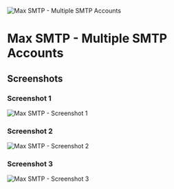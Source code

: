 ![Max SMTP - Multiple SMTP Accounts](https://raw.githubusercontent.com/effinstudios/max-smtp-wp-plugin/main/assets/images/logo.png)

# Max SMTP - Multiple SMTP Accounts

## Screenshots

### Screenshot 1
![Max SMTP - Screenshot 1](https://raw.githubusercontent.com/effinstudios/max-smtp-wp-plugin/main/assets/screenshots/screenshot-1.png)

### Screenshot 2
![Max SMTP - Screenshot 2](https://raw.githubusercontent.com/effinstudios/max-smtp-wp-plugin/main/assets/screenshots/screenshot-2.png)

### Screenshot 3
![Max SMTP - Screenshot 3](https://raw.githubusercontent.com/effinstudios/max-smtp-wp-plugin/main/assets/screenshots/screenshot-3.png)
